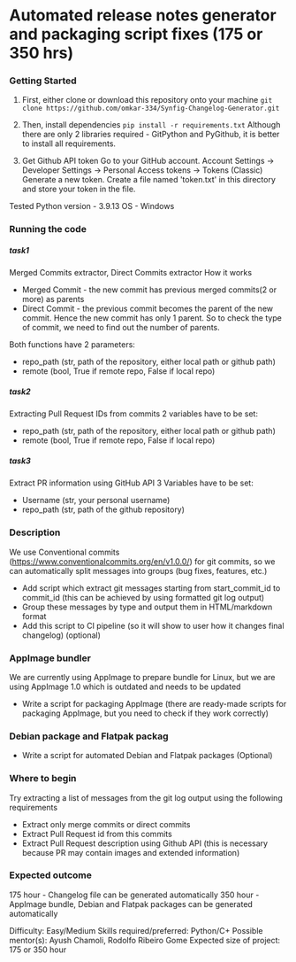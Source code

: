 # Automated release notes generator and packaging script fixes (175 or 350 hrs)

### Getting Started
1. First, either clone or download this repository onto your machine
```git clone https://github.com/omkar-334/Synfig-Changelog-Generator.git```

2. Then, install dependencies
```pip install -r requirements.txt```
Although there are only 2 libraries required - GitPython and PyGithub, it is better to install all requirements.

3. Get Github API token
Go to your GitHub account.
Account Settings -> Developer Settings -> Personal Access tokens -> Tokens (Classic)
Generate a new token.
Create a file named 'token.txt' in this directory and store your token in the file.

Tested Python version - 3.9.13
OS - Windows

### Running the code

##### task1
 Merged Commits extractor, Direct Commits extractor
 How it works
  - Merged Commit - the new commit has previous merged commits(2 or more) as parents
  - Direct Commit - the previous commit becomes the parent of the new commit. Hence the new commit has only 1 parent.
 So to check the type of commit, we need to find out the number of parents.

 Both functions have 2 parameters:
  - repo_path (str, path of the repository, either local path or github path)
  - remote (bool, True if remote repo, False if local repo)

##### task2
Extracting Pull Request IDs from commits
2 variables have to be set:
  - repo_path (str, path of the repository, either local path or github path)
  - remote (bool, True if remote repo, False if local repo)

##### task3
 Extract PR information using GitHub API
 3 Variables have to be set:
  - Username (str, your personal username)
  - repo_path (str, path of the github repository)


### Description
We use Conventional commits (https://www.conventionalcommits.org/en/v1.0.0/) for git commits, so we can automatically split messages into groups (bug fixes, features, etc.)
 - Add script which extract git messages starting from start_commit_id to commit_id (this can be achieved by using formatted git log output)
 - Group these messages by type and output them in HTML/markdown format
 - Add this script to CI pipeline (so it will show to user how it changes final changelog) (optional)

### AppImage bundler
We are currently using AppImage to prepare bundle for Linux, but we are using AppImage 1.0 which is outdated and needs to be updated
 - Write a script for packaging AppImage (there are ready-made scripts for packaging AppImage, but you need to check if they work correctly)

### Debian package and Flatpak packag
 - Write a script for automated Debian and Flatpak packages (Optional)

### Where to begin
Try extracting a list of messages from the git log output using the following requirements
 - Extract only merge commits or direct commits
 - Extract Pull Request id from this commits
 - Extract Pull Request description using Github API (this is necessary because PR may contain images and extended information)

### Expected outcome
175 hour - Changelog file can be generated automatically
350 hour - AppImage bundle, Debian and Flatpak packages can be generated automatically

Difficulty: Easy/Medium
Skills required/preferred: Python/C+
Possible mentor(s): Ayush Chamoli, Rodolfo Ribeiro Gome
Expected size of project: 175 or 350 hour